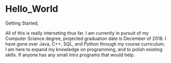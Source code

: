 # Hello_World

Getting Started,

All of this is really interseting thus far. I am currently in pursuit of my Computer Science degree, projected graduation date is December of 2018. I have gone over Java, C++, SQL, and Python through my course curriculum. I am here to expand my knowledge on programming, and to polish existing skills. If anyone has any small intro programs that would help. 
